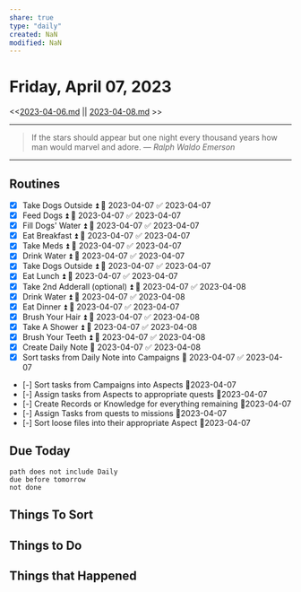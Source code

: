 ```yaml
---
share: true
type: "daily"
created: NaN 
modified: NaN
---
```

# Friday, April 07, 2023
<<[2023-04-06.md](./2023-04-06.md) || [2023-04-08.md](./2023-04-08.md) >>

---

> If the stars should appear but one night every thousand years how man would marvel and adore.
> — <cite>Ralph Waldo Emerson</cite>

---

## Routines
- [x] Take Dogs Outside ⏫ 📅 2023-04-07 ✅ 2023-04-07
- [x] Feed Dogs ⏫ 📅 2023-04-07 ✅ 2023-04-07
- [x] Fill Dogs' Water ⏫ 📅 2023-04-07 ✅ 2023-04-07
- [x] Eat Breakfast ⏫ 📅 2023-04-07 ✅ 2023-04-07
- [x] Take Meds ⏫ 📅 2023-04-07 ✅ 2023-04-07
- [x] Drink Water ⏫ 📅 2023-04-07 ✅ 2023-04-07
- [x] Take Dogs Outside ⏫ 📅 2023-04-07 ✅ 2023-04-07
- [x] Eat Lunch ⏫ 📅 2023-04-07 ✅ 2023-04-07
- [x] Take 2nd Adderall (optional) ⏫ 📅 2023-04-07 ✅ 2023-04-08
- [x] Drink Water ⏫ 📅 2023-04-07 ✅ 2023-04-08
- [x] Eat Dinner ⏫ 📅 2023-04-07 ✅ 2023-04-07
- [x] Brush Your Hair ⏫ 📅 2023-04-07 ✅ 2023-04-08
- [x] Take A Shower ⏫ 📅 2023-04-07 ✅ 2023-04-08
- [x] Brush Your Teeth ⏫ 📅 2023-04-07 ✅ 2023-04-08
- [x] Create Daily Note 📅 2023-04-07 ✅ 2023-04-08
- [x] Sort tasks from Daily Note into Campaigns 📅 2023-04-07 ✅ 2023-04-07
- [-] Sort tasks from Campaigns into Aspects 📆2023-04-07
- [-] Assign tasks from Aspects to appropriate quests 📆2023-04-07
- [-] Create Records or Knowledge for everything remaining 📆2023-04-07
- [-] Assign Tasks from quests to missions 📆2023-04-07
- [-] Sort loose files into their appropriate Aspect 📆2023-04-07

## Due Today
```tasks
path does not include Daily
due before tomorrow
not done
```
## Things To Sort




## Things to Do








## Things that Happened
